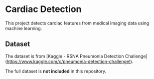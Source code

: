 # Cardiac Detection

This project detects cardiac features from medical imaging data using machine learning.

## Dataset
The dataset is from [Kaggle - RSNA Pneumonia Detection Challenge](https://www.kaggle.com/c/pneumonia-detection-challenge\).

The full dataset is **not included** in this repository.
